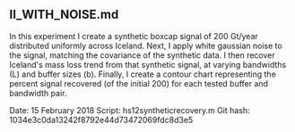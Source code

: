 ## II_WITH_NOISE.md

In this experiment I create a synthetic boxcap signal of 200 Gt/year distributed uniformly across Iceland.  Next, I apply white gaussian noise to the signal, matching the covariance of the synthetic data.  I then recover Iceland's mass loss trend from that synthetic signal, at varying bandwidths (L) and buffer sizes (b).  Finally, I create a contour chart representing the percent signal recovered (of the initial 200) for each tested buffer and bandwidth pair.

Date: 15 February 2018
Script: hs12syntheticrecovery.m
Git hash: 1034e3c0da13242f8792e44d73472069fdc8d3e5